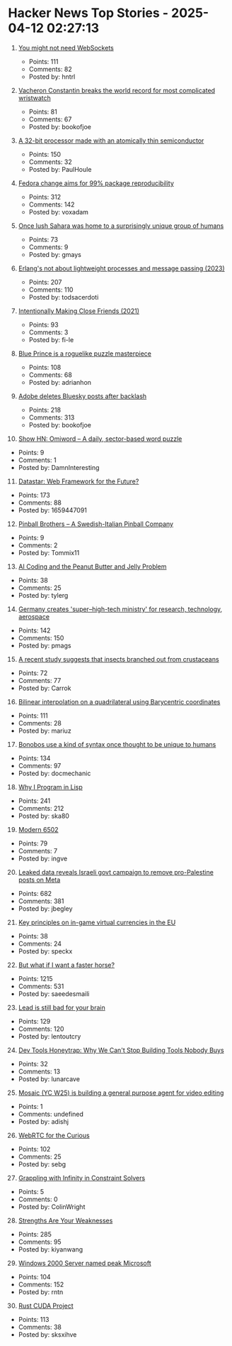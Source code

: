 # Hacker News Top Stories - 2025-04-12 02:27:13

1. [You might not need WebSockets](https://hntrl.io/posts/you-dont-need-websockets/)
   - Points: 111
   - Comments: 82
   - Posted by: hntrl

2. [Vacheron Constantin breaks the world record for most complicated wristwatch](https://www.hodinkee.com/articles/introducing-vacheron-constantin-les-cabinotiers-solaria)
   - Points: 81
   - Comments: 67
   - Posted by: bookofjoe

3. [A 32-bit processor made with an atomically thin semiconductor](https://arstechnica.com/science/2025/04/researchers-build-a-risc-v-processor-using-a-2d-semiconductor/)
   - Points: 150
   - Comments: 32
   - Posted by: PaulHoule

4. [Fedora change aims for 99% package reproducibility](https://lwn.net/Articles/1014979/)
   - Points: 312
   - Comments: 142
   - Posted by: voxadam

5. [Once lush Sahara was home to a surprisingly unique group of humans](https://www.sciencealert.com/once-lush-sahara-was-home-to-a-surprisingly-unique-group-of-humans)
   - Points: 73
   - Comments: 9
   - Posted by: gmays

6. [Erlang's not about lightweight processes and message passing (2023)](https://stevana.github.io/erlangs_not_about_lightweight_processes_and_message_passing.html)
   - Points: 207
   - Comments: 110
   - Posted by: todsacerdoti

7. [Intentionally Making Close Friends (2021)](https://www.neelnanda.io/blog/43-making-friends)
   - Points: 93
   - Comments: 3
   - Posted by: fi-le

8. [Blue Prince is a roguelike puzzle masterpiece](https://mssv.net/2025/04/07/a-puzzle-designer-on-blue-prince-a-roguelike-puzzle-masterpiece/)
   - Points: 108
   - Comments: 68
   - Posted by: adrianhon

9. [Adobe deletes Bluesky posts after backlash](https://petapixel.com/2025/04/10/adobe-deletes-bluesky-posts-after-furious-backlash/)
   - Points: 218
   - Comments: 313
   - Posted by: bookofjoe

10. [Show HN: Omiword – A daily, sector-based word puzzle](https://www.omiword.com/)
   - Points: 9
   - Comments: 1
   - Posted by: DamnInteresting

11. [Datastar: Web Framework for the Future?](https://chrismalek.me/posts/data-star-first-impressions/)
   - Points: 173
   - Comments: 88
   - Posted by: 1659447091

12. [Pinball Brothers – A Swedish-Italian Pinball Company](https://www.pinballbrothers.com/)
   - Points: 9
   - Comments: 2
   - Posted by: Tommix11

13. [AI Coding and the Peanut Butter and Jelly Problem](https://iamcharliegraham.substack.com/p/ai-coding-and-the-peanut-butter-and)
   - Points: 38
   - Comments: 25
   - Posted by: tylerg

14. [Germany creates 'super–high-tech ministry' for research, technology, aerospace](https://www.science.org/content/article/germany-creates-super-high-tech-ministry-research-technology-and-aerospace)
   - Points: 142
   - Comments: 150
   - Posted by: pmags

15. [A recent study suggests that insects branched out from crustaceans](https://www.smithsonianmag.com/science-nature/you-might-think-of-shrimp-as-bugs-of-the-sea-but-a-remarkable-discovery-shows-the-opposite-bugs-are-actually-shrimp-of-the-land-180986303/)
   - Points: 72
   - Comments: 77
   - Posted by: Carrok

16. [Bilinear interpolation on a quadrilateral using Barycentric coordinates](https://gpuopen.com/learn/bilinear-interpolation-quadrilateral-barycentric-coordinates/)
   - Points: 111
   - Comments: 28
   - Posted by: mariuz

17. [Bonobos use a kind of syntax once thought to be unique to humans](https://www.newscientist.com/article/2474993-bonobos-use-a-kind-of-syntax-once-thought-to-be-unique-to-humans/)
   - Points: 134
   - Comments: 97
   - Posted by: docmechanic

18. [Why I Program in Lisp](http://funcall.blogspot.com/2025/04/why-i-program-in-lisp.html)
   - Points: 241
   - Comments: 212
   - Posted by: ska80

19. [Modern 6502](https://www.mikekohn.net/micro/modern_6502.php)
   - Points: 79
   - Comments: 7
   - Posted by: ingve

20. [Leaked data reveals Israeli govt campaign to remove pro-Palestine posts on Meta](https://www.dropsitenews.com/p/leaked-data-israeli-censorship-meta)
   - Points: 682
   - Comments: 381
   - Posted by: jbegley

21. [Key principles on in-game virtual currencies in the EU](https://tiendil.org/en/posts/eu-key-principles-on-in-game-virtual-currencies)
   - Points: 38
   - Comments: 24
   - Posted by: speckx

22. [But what if I want a faster horse?](https://rakhim.exotext.com/but-what-if-i-really-want-a-faster-horse)
   - Points: 1215
   - Comments: 531
   - Posted by: saeedesmaili

23. [Lead is still bad for your brain](https://neurofrontiers.blog/why-lead-is-still-bad-for-your-brain/)
   - Points: 129
   - Comments: 120
   - Posted by: lentoutcry

24. [Dev Tools Honeytrap: Why We Can't Stop Building Tools Nobody Buys](https://substack.com/home/post/p-161145826)
   - Points: 32
   - Comments: 13
   - Posted by: lunarcave

25. [Mosaic (YC W25) is building a general purpose agent for video editing](https://www.ycombinator.com/companies/mosaic-2/jobs/ru8Nwdq-founding-engineer)
   - Points: 1
   - Comments: undefined
   - Posted by: adishj

26. [WebRTC for the Curious](https://webrtcforthecurious.com)
   - Points: 102
   - Comments: 25
   - Posted by: sebg

27. [Grappling with Infinity in Constraint Solvers](https://tuzz.tech/blog/grappling-with-infinity)
   - Points: 5
   - Comments: 0
   - Posted by: ColinWright

28. [Strengths Are Your Weaknesses](https://terriblesoftware.org/2025/03/31/your-strengths-are-your-weaknesses/)
   - Points: 285
   - Comments: 95
   - Posted by: kiyanwang

29. [Windows 2000 Server named peak Microsoft](https://www.theregister.com/2025/04/11/windows_2000_best_microsoft/)
   - Points: 104
   - Comments: 152
   - Posted by: rntn

30. [Rust CUDA Project](https://github.com/Rust-GPU/Rust-CUDA)
   - Points: 113
   - Comments: 38
   - Posted by: sksxihve

